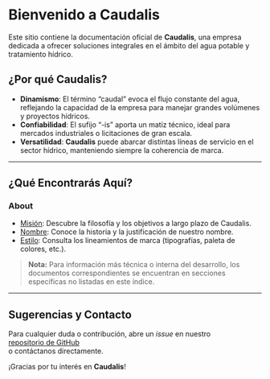 # Bienvenido a **Caudalis**

Este sitio contiene la documentación oficial de **Caudalis**, una empresa dedicada a ofrecer soluciones integrales en el ámbito del agua potable y tratamiento hídrico.

## ¿Por qué Caudalis?

- **Dinamismo**: El término “caudal” evoca el flujo constante del agua, reflejando la capacidad de la empresa para manejar grandes volúmenes y proyectos hídricos.  
- **Confiabilidad**: El sufijo “-is” aporta un matiz técnico, ideal para mercados industriales o licitaciones de gran escala.  
- **Versatilidad**: **Caudalis** puede abarcar distintas líneas de servicio en el sector hídrico, manteniendo siempre la coherencia de marca.

---

## ¿Qué Encontrarás Aquí?

### About

- [Misión](about/mission.md): Descubre la filosofía y los objetivos a largo plazo de Caudalis.  
- [Nombre](about/branding/name.md): Conoce la historia y la justificación de nuestro nombre.  
- [Estilo](about/branding/style.md): Consulta los lineamientos de marca (tipografías, paleta de colores, etc.).

> **Nota:** Para información más técnica o interna del desarrollo, los documentos correspondientes se encuentran en secciones específicas no listadas en este índice.

---

## Sugerencias y Contacto

Para cualquier duda o contribución, abre un _issue_ en nuestro  
[repositorio de GitHub](https://github.com/neestoralvz/caudalis/issues)  
o contáctanos directamente.  

¡Gracias por tu interés en **Caudalis**!